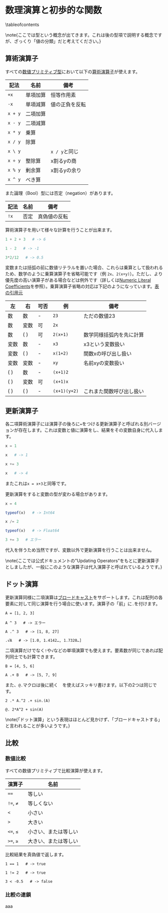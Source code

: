 # 数理演算と初歩的な関数

\tableofcontents

\note{ここでは型という概念が出てきます。これは後の型項で説明する概念ですが、ざっくり「値の分類」だと考えてください。}





## 算術演算子
すべての[数値プリミティブ型](https://ja.wikipedia.org/wiki/プリミティブ型)において以下の[算術演算子](https://ja.wikipedia.org/wiki/算術#算術演算)が使えます。

| 記法    | 名前     | 備考           |
|---------|----------|----------------|
| `+x`    | 単項加算 | 恒等作用素     |
| `-x`    | 単項減算 | 値の正負を反転 |
| `x + y` | 二項加算 |                |
| `x - y` | 二項減算 |                |
| `x * y` | 乗算     |                |
| `x / y` | 除算     |                |
| `x \ y` |          | `x / y`と同じ  |
| `x ÷ y` | 整除算   | x割るyの商     |
| `x % y` | 剰余算   | x割るyの余り   |
| `x ^ y` | べき算   |                |

また論理（Bool）型には否定（negation）があります。

| 記法 | 名前 | 備考         |
|------|------|--------------|
| `!x` | 否定 | 真偽値の反転 |

算術演算子を用いて様々な計算を行うことが出来ます。
```julia
1 + 2 + 3   # -> 6

1 - 2   # -> -1

3*2/12   # -> 0.5
```

変数または括弧の前に数値リテラルを置いた場合、これらは乗算として扱われるため、数学のように乗算演算子を省略可能です（例 `2x`、`2(x+y)`）。ただし、より優先度の高い演算子がある場合などは例外です（詳しくは[Numeric Literal Coefficients]()を参照）。乗算演算子省略の対応は下記のようになっています。[表の引用元](https://qiita.com/sadayuki-matsuno/items/fc5e9ec3894a4b7bfbfb)

| 左   | 右   | 可否 | 例           | 備考                     |
|------|------|------|--------------|--------------------------|
| 数   | 数   | -    | `23`         | ただの数値23             |
| 数   | 変数 | 可   | `2x`         |                          |
| 数   | ( )  | 可   | `2(x+1)`     | 数学同様括弧内を先に計算 |
| 変数 | 数   | -    | `x3`         | x3という変数扱い         |
| 変数 | ( )  | -    | `x(1+2)`     | 関数xの呼び出し扱い      |
| 変数 | 変数 | -    | `xy`         | 名前xyの変数扱い         |
| ( )  | 数   | -    | `(x+1)2`     |                          |
| ( )  | 変数 | 可   | `(x+1)x`     |                          |
| ( )  | ( )  | -    | `(x+1)(y+2)` | これまた関数呼び出し扱い |





## 更新演算子
各二項算術演算子には演算子の後ろに`=`をつける更新演算子と呼ばれる別バージョンが存在します。これは変数と値に演算をし、結果をその変数自身に代入します。
```julia
x = 1

x   # -> 1

x += 3

x   # -> 4
```
またこれは`x = x+3`と同等です。

更新演算をすると変数の型が変わる場合があります。
```julia
x = 4

typeof(x)   # -> Int64

x /= 2

typeof(x)   # -> Float64

3 += 3   # エラー
```
代入を伴うため当然ですが、変数以外で更新演算を行うことは出来ません。

\note{ここでは公式ドキュメントの"Updating Operators"をもとに更新演算子としましたが、一般にこのような演算子は代入演算子と呼ばれているようです。}





## ドット演算
更新演算同様に二項演算は[ブロードキャスト](https://docs.julialang.org/en/v1.3/manual/arrays/#Broadcasting-1)をサポートします。これは配列の各要素に対して同じ演算を行う場合に使います。演算子の「前」に`.`を付けます。
```
A = [1, 2, 3]

A ^ 3   # -> エラー

A .^ 3   # -> [1, 8, 27]

.√A   # -> [1.0, 1.4142…, 1.7320…]
```
二項演算だけでなく`!`や`√`などの単項演算でも使えます。要素数が同じであれば配列同士でも計算できます。
```
B = [4, 5, 6]

A .+ B   # -> [5, 7, 9]
```
また、`@.`マクロは後に続く　を使えばスッキリ書けます。以下の2つは同じです。
```
2 .* A.^2 .+ sin.(A)

@. 2*A^2 + sin(A)
```

\note{「ドット演算」という表現はほとんど見かけず、「ブロードキャストする」と言われることが多いようです。}





## 比較
### 数値比較
すべての数値プリミティブで比較演算が使えます。

| 演算子    | 名前                 |
|-----------|----------------------|
| `==`      | 等しい               |
| `!=`, `≠` | 等しくない           |
| `<`       | 小さい               |
| `>`       | 大きい               |
| `<=`, `≤` | 小さい、または等しい |
| `>=`, `≥` | 大きい、または等しい |

比較結果を真偽値で返します。
```
1 == 1   # -> true

1 != 2   # -> true

3 < -0.5   # -> false
```

### 比較の連鎖
aaa